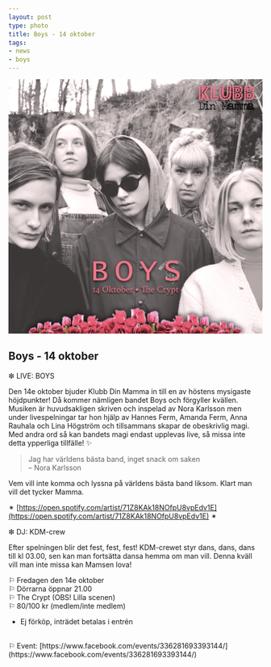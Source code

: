```yaml
---
layout: post
type: photo
title: Boys - 14 oktober
tags:
- news
- boys
---
```


<img class="news-photo" src="/assets/img/news/BoysPR2.png" alt="Boys - 14 oktober" />

## Boys - 14 oktober

❇ LIVE: BOYS

Den 14e oktober bjuder Klubb Din Mamma in till en av höstens mysigaste höjdpunkter! Då kommer nämligen bandet Boys och förgyller kvällen. Musiken är huvudsakligen skriven och inspelad av Nora Karlsson men under livespelningar tar hon hjälp av Hannes Ferm, Amanda Ferm, Anna Rauhala och Lina Högström och tillsammans skapar de obeskrivlig magi. Med andra ord så kan bandets magi endast upplevas live, så missa inte detta ypperliga tillfälle! ✨

> Jag har världens bästa band, inget snack om saken<br />
> – Nora Karlsson

Vem vill inte komma och lyssna på världens bästa band liksom. Klart man vill det tycker Mamma.

✴ [https://open.spotify.com/artist/71Z8KAk18NOfpU8vpEdv1E](https://open.spotify.com/artist/71Z8KAk18NOfpU8vpEdv1E) ✴

❇ DJ: KDM-crew

Efter spelningen blir det fest, fest, fest! KDM-crewet styr dans, dans, dans till kl 03.00, sen kan man fortsätta dansa hemma om man vill. Denna kväll vill man inte missa kan Mamsen lova!

⚐ Fredagen den 14e oktober<br />
⚐ Dörrarna öppnar 21.00<br />
⚐ The Crypt (OBS! Lilla scenen)<br />
⚐ 80/100 kr (medlem/inte medlem)<br />
- Ej förköp, inträdet betalas i entrén<br />
<br />
⚐ Event: [https://www.facebook.com/events/336281693393144/](https://www.facebook.com/events/336281693393144/)
